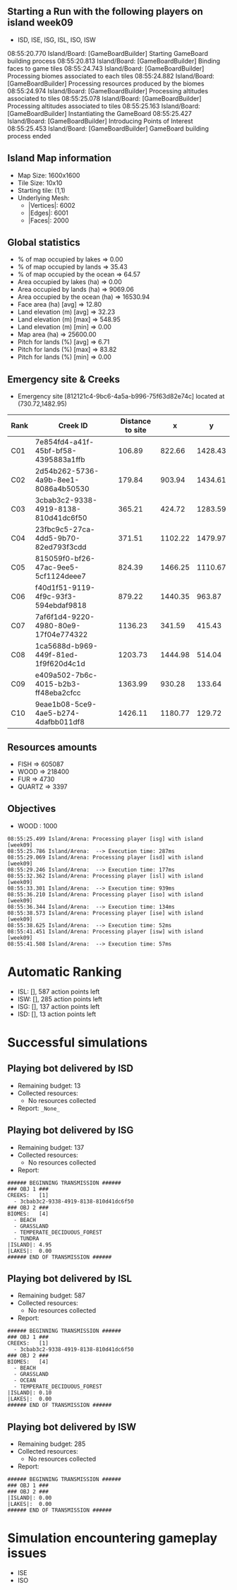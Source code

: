 ## Starting a Run with the following players on island week09
  - ISD, ISE, ISG, ISL, ISO, ISW

08:55:20.770 Island/Board: [GameBoardBuilder] Starting GameBoard building process
08:55:20.813 Island/Board: [GameBoardBuilder] Binding faces to game tiles
08:55:24.743 Island/Board: [GameBoardBuilder] Processing biomes associated to each tiles
08:55:24.882 Island/Board: [GameBoardBuilder] Processing resources produced by the biomes
08:55:24.974 Island/Board: [GameBoardBuilder] Processing altitudes associated to tiles
08:55:25.078 Island/Board: [GameBoardBuilder] Processing altitudes associated to tiles
08:55:25.163 Island/Board: [GameBoardBuilder] Instantiating the GameBoard
08:55:25.427 Island/Board: [GameBoardBuilder] Introducing Points of Interest
08:55:25.453 Island/Board: [GameBoardBuilder] GameBoard building process ended

## Island Map information
  - Map Size:  1600x1600
  - Tile Size: 10x10
  - Starting tile: (1,1)
  - Underlying Mesh: 
    - |Vertices|: 6002
    - |Edges|:    6001
    - |Faces|:    2000


## Global statistics
  - % of map occupied by lakes      => 0.00
  - % of map occupied by lands      => 35.43
  - % of map occupied by the ocean  => 64.57
  - Area occupied by lakes (ha)     => 0.00
  - Area occupied by lands (ha)     => 9069.06
  - Area occupied by the ocean (ha) => 16530.94
  - Face area (ha) [avg]            => 12.80
  - Land elevation (m) [avg]        => 32.23
  - Land elevation (m) [max]        => 548.95
  - Land elevation (m) [min]        => 0.00
  - Map area (ha)                   => 25600.00
  - Pitch for lands (%) [avg]       => 6.71
  - Pitch for lands (%) [max]       => 83.82
  - Pitch for lands (%) [min]       => 0.00


## Emergency site & Creeks

  - Emergency site [812121c4-9bc6-4a5a-b996-75f63d82e74c] located at (730.72,1482.95)

| Rank | Creek ID | Distance to site | x | y |
|------|----------|------------------|---|---|
| C01 | 7e854fd4-a41f-45bf-bf58-4395883a1ffb | 106.89 | 822.66 | 1428.43 |
| C02 | 2d54b262-5736-4a9b-8ee1-8086a4b50530 | 179.84 | 903.94 | 1434.61 |
| C03 | 3cbab3c2-9338-4919-8138-810d41dc6f50 | 365.21 | 424.72 | 1283.59 |
| C04 | 23fbc9c5-27ca-4dd5-9b70-82ed793f3cdd | 371.51 | 1102.22 | 1479.97 |
| C05 | 815059f0-bf26-47ac-9ee5-5cf1124deee7 | 824.39 | 1466.25 | 1110.67 |
| C06 | f40d1f51-9119-4f9c-93f3-594ebdaf9818 | 879.22 | 1440.35 | 963.87 |
| C07 | 7af6f1d4-9220-4980-80e9-17f04e774322 | 1136.23 | 341.59 | 415.43 |
| C08 | 1ca5688d-b969-449f-81ed-1f9f620d4c1d | 1203.73 | 1444.98 | 514.04 |
| C09 | e409a502-7b6c-4015-b2b3-ff48eba2cfcc | 1363.99 | 930.28 | 133.64 |
| C10 | 9eae1b08-5ce9-4ae5-b274-4dafbb011df8 | 1426.11 | 1180.77 | 129.72 |


## Resources amounts
  - FISH       => 605087
  - WOOD       => 218400
  - FUR        => 4730
  - QUARTZ     => 3397


## Objectives
  - WOOD      : 1000

```
08:55:25.499 Island/Arena: Processing player [isg] with island [week09]
08:55:25.786 Island/Arena:  --> Execution time: 287ms
08:55:29.069 Island/Arena: Processing player [isd] with island [week09]
08:55:29.246 Island/Arena:  --> Execution time: 177ms
08:55:32.362 Island/Arena: Processing player [isl] with island [week09]
08:55:33.301 Island/Arena:  --> Execution time: 939ms
08:55:36.210 Island/Arena: Processing player [iso] with island [week09]
08:55:36.344 Island/Arena:  --> Execution time: 134ms
08:55:38.573 Island/Arena: Processing player [ise] with island [week09]
08:55:38.625 Island/Arena:  --> Execution time: 52ms
08:55:41.451 Island/Arena: Processing player [isw] with island [week09]
08:55:41.508 Island/Arena:  --> Execution time: 57ms
```

# Automatic Ranking
  - ISL: [], 587 action points left
  - ISW: [], 285 action points left
  - ISG: [], 137 action points left
  - ISD: [], 13 action points left

# Successful simulations

## Playing bot delivered by ISD
  - Remaining budget: 13
  - Collected resources:
    - No resources collected
  - Report: `_None_`

## Playing bot delivered by ISG
  - Remaining budget: 137
  - Collected resources:
    - No resources collected
  - Report: 

```
###### BEGINNING TRANSMISSION ######
### OBJ 1 ###
CREEKS:   [1]
  - 3cbab3c2-9338-4919-8138-810d41dc6f50
### OBJ 2 ###
BIOMES:   [4]
  - BEACH
  - GRASSLAND
  - TEMPERATE_DECIDUOUS_FOREST
  - TUNDRA
|ISLAND|: 4.95
|LAKES|:  0.00
###### END OF TRANSMISSION ######
```


## Playing bot delivered by ISL
  - Remaining budget: 587
  - Collected resources:
    - No resources collected
  - Report: 

```
###### BEGINNING TRANSMISSION ######
### OBJ 1 ###
CREEKS:   [1]
  - 3cbab3c2-9338-4919-8138-810d41dc6f50
### OBJ 2 ###
BIOMES:   [4]
  - BEACH
  - GRASSLAND
  - OCEAN
  - TEMPERATE_DECIDUOUS_FOREST
|ISLAND|: 0.10
|LAKES|:  0.00
###### END OF TRANSMISSION ######
```


## Playing bot delivered by ISW
  - Remaining budget: 285
  - Collected resources:
    - No resources collected
  - Report: 

```
###### BEGINNING TRANSMISSION ######
### OBJ 1 ###
### OBJ 2 ###
|ISLAND|: 0.00
|LAKES|:  0.00
###### END OF TRANSMISSION ######
```


# Simulation encountering gameplay issues 

  - ISE
  - ISO
